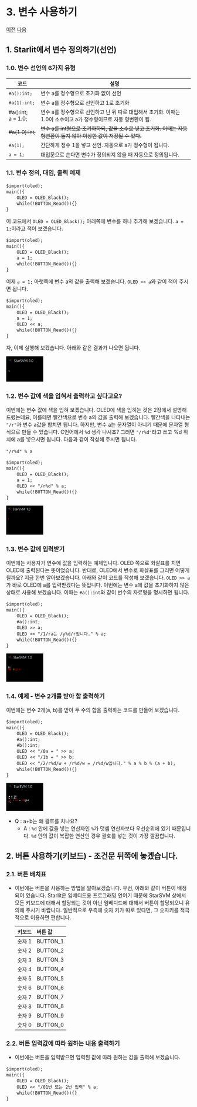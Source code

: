 # 3. 변수 사용하기

[이전](https://github.com/PJungKim/Starlit3/blob/main/docs/002_Color_Size.md) [다음](https://github.com/PJungKim/Starlit3/blob/main/docs%2F004_condition.md)

## 1. Starlit에서 변수 정의하기(선언)

### 1.0. 변수 선언의 6가지 유형

|코드|설명|
|---|---|
|`#a():int;`|변수 a를 정수형으로 초기화 없이 선언|
|`#a(1):int;`|변수 a를 정수형으로 선언하고 1로 초기화|
|#a():int;<br>a = 1.0;|변수 a를 정수형으로 선언하고 난 뒤 따로 대입해서 초기화. 이때는 1.0이 소수이고 a가 정수형이므로 자동 형변환이 됨.|
|~~#a(1.0):int;~~|~~변수 a를 int형으로 초기화하되, 값을 소수로 넣고 초기화. 이때는 자동 형변환이 돌지 않아 이상한 값이 저장될 수 있다.~~|
|`#a(1);`|간단하게 정수 1을 넣고 선언. 자동으로 a가 정수형이 됩니다.|
|`a = 1;`|대입문으로 쓴다면 변수가 정의되지 않을 때 자동으로 정의됩니다.|


### 1.1. 변수 정의, 대입, 출력 예제

```
$import(oled);
main(){
    OLED = OLED_Black();
    while(!BUTTON_Read()){}
}
```

이 코드에서 `OLED = OLED_Black();` 아래쪽에 변수를 하나 추가해 보겠습니다. `a = 1;`이라고 적어 보겠습니다.

```
$import(oled);
main(){
    OLED = OLED_Black();
    a = 1;
    while(!BUTTON_Read()){}
}
```

이제 `a = 1;` 아랫쪽에 변수 a의 값을 출력해 보겠습니다. `OLED << a`와 같이 적어 주시면 됩니다.

```
$import(oled);
main(){
    OLED = OLED_Black();
    a = 1;
    OLED << a;
    while(!BUTTON_Read()){}
}
```

자, 이제 실행해 보겠습니다. 아래와 같은 결과가 나오면 됩니다.

  <img src = "..\res\EXAMPLE\Variable\Var1.png" width="20%" height="20%">

### 1.2. 변수 값에 색을 입혀서 출력하고 싶다고요?

이번에는 변수 값에 색을 입혀 보겠습니다. OLED에 색을 입히는 것은 2장에서 설명해 드렸는데요, 이를테면 빨간색으로 변수 a의 값을 출력해 보겠습니다. 빨간색을 나타내는 `"/r"`과 변수 a값을 합치면 됩니다. 하지만, 변수 a는 문자열이 아니기 때문에 문자열 형식으로 만들 수 있습니다. C언어에서 `%d` 생각 나시죠? 그러면 `"/r%d"`라고 쓰고 %d 위치에 a를 넣으시면 됩니다. 다음과 같이 작성해 주시면 됩니다.

`"/r%d" % a`

```
$import(oled);
main(){
    OLED = OLED_Black();
    a = 1;
    OLED << "/r%d" % a;
    while(!BUTTON_Read()){}
}
```

  <img src = "..\res\EXAMPLE\Variable\Var1R.png" width="20%" height="20%">
  
### 1.3. 변수 값에 입력받기

이번에는 사용자가 변수에 값을 입력하는 예제입니다. OLED 쪽으로 화살표를 치면 OLED에 출력된다는 뜻이었습니다. 반대로, OLED에서 변수로 화살표를 그리면 어떻게 될까요? 지금 한번 알아보겠습니다. 아래와 같이 코드를 작성해 보겠습니다. `OLED >> a`가 바로 OLED에 a를 입력받겠다는 뜻입니다.
이번에는 변수 a에 값을 초기화하지 않은 상태로 사용해 보겠습니다. 이때는 `#a():int`와 같이 변수의 자료형을 명시하면 됩니다.

```
$import(oled);
main(){
    OLED = OLED_Black();
    #a():int;
    OLED >> a;
    OLED << "/1/ra는 /y%d/r입니다." % a;
    while(!BUTTON_Read()){}
}
```

  <img src = "..\res\EXAMPLE\Variable\VAR1I.png" width="20%" height="20%">

### 1.4. 예제 - 변수 2개를 받아 합 출력하기

이번에는 변수 2개(a, b)를 받아 두 수의 합을 출력하는 코드를 만들어 보겠습니다.
```
$import(oled);
main(){
    OLED = OLED_Black();
    #a():int;
    #b():int;
    OLED << "/0a = " >> a;
    OLED << "/1b = " >> b;
    OLED << "/2/r%d/w + /r%d/w = /r%d/w입니다." % a % b % (a + b);
    while(!BUTTON_Read()){}
}
```

  <img src = "..\res\EXAMPLE\Variable\Var2P.png" width="20%" height="20%">

- Q : a+b는 왜 괄호를 치나요?
  - A : `%d` 안에 값을 넣는 연산자인 `%`가 덧셈 연산자보다 우선순위에 있기 때문입니다. `%d` 안의 값이 복잡한 연산인 경우 괄호를 넣는 것이 가장 깔끔합니다.

## 2. 버튼 사용하기(키보드) - 조건문 뒤쪽에 놓겠습니다.

### 2.1. 버튼 배치표

- 이번에는 버튼을 사용하는 방법을 알아보겠습니다. 우선, 아래와 같이 버튼이 배정되어 있습니다. Starlit은 임베디드용 프로그래밍 언어기 때문에 StarSVM 상에서 모든 키보드에 대해서 할당되는 것이 아닌 임베디드에 대해서 버튼이 할당되오니 유의해 주시기 바랍니다. 일반적으로 우측에 숫자 키가 따로 있다면, 그 숫자키를 적극적으로 이용하면 편합니다.

  |키보드|버튼 값|
  |------|-------|
  |숫자 1|BUTTON_1|
  |숫자 2|BUTTON_2|
  |숫자 3|BUTTON_3|
  |숫자 4|BUTTON_4|
  |숫자 5|BUTTON_5|
  |숫자 6|BUTTON_6|
  |숫자 7|BUTTON_7|
  |숫자 8|BUTTON_8|
  |숫자 9|BUTTON_9|
  |숫자 0|BUTTON_0|

### 2.2. 버튼 입력값에 따라 원하는 내용 출력하기

- 이번에는 버튼을 입력받으면 입력된 값에 따라 원하는 값을 출력해 보겠습니다.

```
$import(oled);
main(){
    OLED = OLED_Black();
    OLED << "/01번 또는 2번 입력" % a;
    while(!BUTTON_Read()){}
}
```


  
